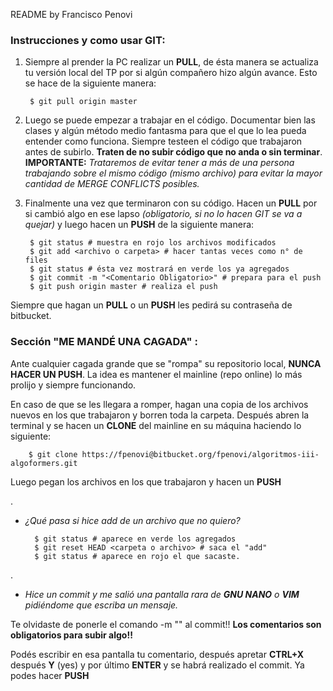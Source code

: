 README by Francisco Penovi

### **Instrucciones y como usar GIT**: ###

1. Siempre al prender la PC realizar un **PULL**, de ésta manera se actualiza tu versión local del TP por si algún compañero hizo algún avance. Esto se hace de la siguiente manera:

        $ git pull origin master

2. Luego se puede empezar a trabajar en el código. Documentar bien las clases y algún método medio fantasma para que el que lo lea pueda entender como funciona. Siempre testeen el código que trabajaron antes de subirlo. **Traten de no subir código que no anda o sin terminar**. **IMPORTANTE:** *Trataremos de evitar tener a más de una persona trabajando sobre el mismo código (mismo archivo) para evitar la mayor cantidad de MERGE CONFLICTS posibles.*

3. Finalmente una vez que terminaron con su código. Hacen un **PULL** por si cambió algo en ese lapso *(obligatorio, si no lo hacen GIT se va a quejar)* y luego hacen un **PUSH** de la siguiente manera:

        $ git status # muestra en rojo los archivos modificados
        $ git add <archivo o carpeta> # hacer tantas veces como n° de files
        $ git status # ésta vez mostrará en verde los ya agregados
        $ git commit -m "<Comentario Obligatorio>" # prepara para el push
        $ git push origin master # realiza el push

Siempre que hagan un **PULL** o un **PUSH** les pedirá su contraseña de bitbucket.


### **Sección "ME MANDÉ UNA CAGADA" :** ###
Ante cualquier cagada grande que se "rompa" su repositorio local, **NUNCA HACER UN PUSH**. La idea es mantener el mainline (repo online) lo más prolijo y siempre funcionando.

En caso de que se les llegara a romper, hagan una copia de los archivos nuevos en los que trabajaron y borren toda la carpeta. Después abren la terminal y se hacen un **CLONE** del mainline en su máquina haciendo lo siguiente:

        $ git clone https://fpenovi@bitbucket.org/fpenovi/algoritmos-iii-algoformers.git

Luego pegan los archivos en los que trabajaron y hacen un **PUSH**

.

* *¿Qué pasa si hice add de un archivo que no quiero?*

        $ git status # aparece en verde los agregados
        $ git reset HEAD <carpeta o archivo> # saca el "add"
        $ git status # aparece en rojo el que sacaste.

.

* *Hice un commit y me salió una pantalla rara de **GNU NANO** o **VIM** pidiéndome que escriba un mensaje.*

Te olvidaste de ponerle el comando -m "<Comentario>" al commit!! **Los comentarios son obligatorios para subir algo!!**

Podés escribir en esa pantalla tu comentario, después apretar **CTRL+X** después **Y** (yes) y por último **ENTER** y se habrá realizado el commit. Ya podes hacer **PUSH**